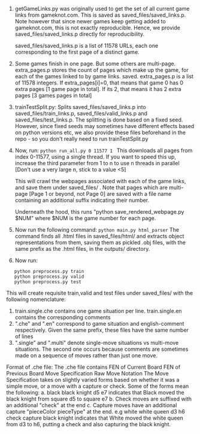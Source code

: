 1. getGameLinks.py was originally used to get the set of all current game links from gameknot.com. This is saved as saved_files/saved_links.p. Note however that since newer games keep getting added 
   to gameknot.com, this is not exactly reproducible. Hence, we provide saved_files/saved_links.p directly for reproducibility. 
   
   saved_files/saved_links.p is a list of 11578 URLs, each one corresponding to the first page of a distinct game.

2. Some games finish in one page. But some others are multi-page. extra_pages.p stores the count of pages which make up the game, for each of the games linked to by game links.
   saved.
   extra_pages.p is a list of 11578 integers.
   If extra_pages[i]=0, that means that game 0 has 0 extra pages [1 game page in total]. If its 2, that means it has 2 extra pages [3 games pages in total]

3. trainTestSplit.py: Splits saved_files/saved_links.p into saved_files/train_links.p, saved_files/valid_links.p and saved_files/test_links.p. The splitting is done based on a fixed seed. However,      since fixed seeds may sometimes have different effects based on python versions etc, we also provide these files beforehand in the repo - so you don't really need to run trainTestSplit.py

4. Now, run: 
   ``` python run_all.py 0 11577 1  ```
   This downloads all pages from index 0-11577, using a single thread. If you want to speed this up, increase the third parameter from 1 
   to n to use n threads in parallel [Don't use a very large n, stick to a value <5] 

   This will crawl the webpages associated with each of the game links, and save them under saved_files/ . Note that pages which are multi-page [Page 1 or beyond, not Page 0] are saved with a 
   file name containing an additional suffix indicating their number.

   Underneath the hood, this runs "python save_rendered_webpage.py $NUM" where $NUM is the game number for each page.

5. Now run the following command:
   ```python main.py html_parser```
   The command finds all .html files in saved_files/html/ and extracts object representations from them, saving them as pickled .obj files, with
   the same prefix as the .html files, in the outputs/ directory.

6. Now run: 
```
   python preprocess.py train
   python preprocess.py valid
   python preprocess.py test
```

   This will create requisite train,valid and test files under saved_files/ with the following nomenclature:
   1. train.single.che contains one game situation per line. train.single.en contains the corresponding comments
   2. ".che" and ".en" correspond to game situation and english-comment respectively. Given the same prefix, these files have the same number of lines
   3. ".single" and ".multi" denote single-move situations vs multi-move situations. The second one occurs because comments are sometimes made on a sequence of moves rather than just one move.

   Format of .che file:
   The .che file contains FEN of Current Board <EOC> FEN of Previous Board <EOP> Move Specification <EOM> <EOMH> Raw Move Notation <EOM>
   The Move Specification takes on slightly varied forms based on whether it was a simple move, or a move with a capture or check. Some of the forms mean the following:
            a. black black knight d5 e7 indicates that Black moved the black knight from square d5 to square e7
            b. Check moves are suffixed with an additional "check" at the end
            c. Capture moves have an additional capture "pieceColor pieceType" at the end. e.g white white queen d3 h6 check capture black knight indicates that White moved the white queen from d3 to h6, putting a check and also capturing the black knight.
